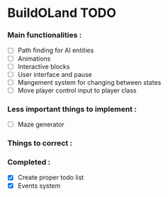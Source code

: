 # BuildOLand TODO

### Main functionalities :

- [ ] Path finding for AI entities
- [ ] Animations
- [ ] Interactive blocks
- [ ] User interface and pause
- [ ] Mangement system for changing between states
- [ ] Move player control input to player class

### Less important things to implement :
- [ ] Maze generator

### Things to correct :


### Completed :
- [x] Create proper todo list
- [x] Events system

